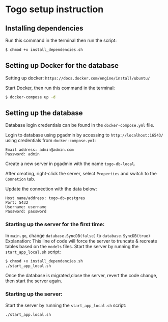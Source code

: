 # Togo setup instruction

## Installing dependencies

Run this command in the terminal then run the script:
```bash
$ chmod +x install_dependencies.sh
```

## Setting up Docker for the database

Setting up docker: `https://docs.docker.com/engine/install/ubuntu/`

Start Docker, then run this command in the terminal:
```bash
$ docker-compose up -d
```
## Setting up the database

Database login credentials can be found in the `docker-compose.yml` file.

Login to database using pgadmin by accessing to `http://localhost:16543/` using credentials from `docker-compose.yml`:
```
Email address: admin@admin.com
Password: admin
```

Create a new server in pgadmin with the name `togo-db-local`.

After creating, right-click the server, select `Properties` and switch to the `Connetion` tab.

Update the connection with the data below:
```
Host name/address: togo-db-postgres
Port: 5432
Username: username
Password: password
```

### Starting up the server for the first time: 
In `main.go`, change `database.SyncDB(false)` to `database.SyncDB(true)`
Explanation: This line of code will force the server to truncate & recreate tables based on the `models` files.
Start the server by running the `start_app_local.sh` script:
```bash
$ chmod +x install_dependencies.sh
./start_app_local.sh
```
Once the database is migrated,close the server, revert the code change, then start the server again.

### Starting up the server: 
Start the server by running the `start_app_local.sh` script:
```bash
./start_app.local.sh
```